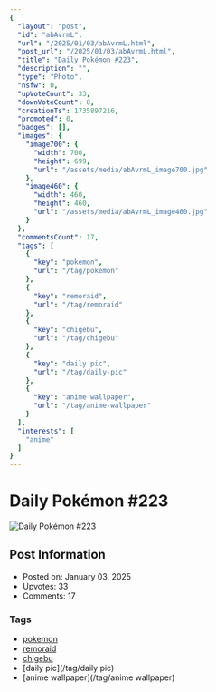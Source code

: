 ```yaml
---
{
  "layout": "post",
  "id": "abAvrmL",
  "url": "/2025/01/03/abAvrmL.html",
  "post_url": "/2025/01/03/abAvrmL.html",
  "title": "Daily Pokémon #223",
  "description": "",
  "type": "Photo",
  "nsfw": 0,
  "upVoteCount": 33,
  "downVoteCount": 8,
  "creationTs": 1735897216,
  "promoted": 0,
  "badges": [],
  "images": {
    "image700": {
      "width": 700,
      "height": 699,
      "url": "/assets/media/abAvrmL_image700.jpg"
    },
    "image460": {
      "width": 460,
      "height": 460,
      "url": "/assets/media/abAvrmL_image460.jpg"
    }
  },
  "commentsCount": 17,
  "tags": [
    {
      "key": "pokemon",
      "url": "/tag/pokemon"
    },
    {
      "key": "remoraid",
      "url": "/tag/remoraid"
    },
    {
      "key": "chigebu",
      "url": "/tag/chigebu"
    },
    {
      "key": "daily pic",
      "url": "/tag/daily-pic"
    },
    {
      "key": "anime wallpaper",
      "url": "/tag/anime-wallpaper"
    }
  ],
  "interests": [
    "anime"
  ]
}
---
```


# Daily Pokémon #223

![Daily Pokémon #223](/assets/media/abAvrmL_image700.jpg)

## Post Information

- Posted on: January 03, 2025
- Upvotes: 33
- Comments: 17

### Tags

- [pokemon](/tag/pokemon)
- [remoraid](/tag/remoraid)
- [chigebu](/tag/chigebu)
- [daily pic](/tag/daily pic)
- [anime wallpaper](/tag/anime wallpaper)
